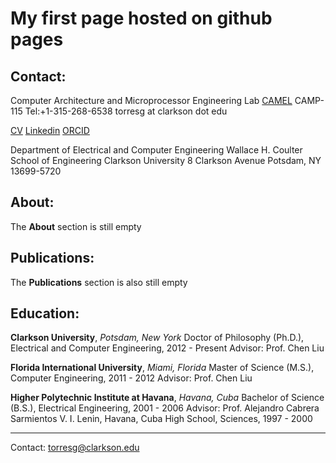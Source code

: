 # My first page hosted on github pages

## Contact:
Computer Architecture and Microprocessor Engineering Lab [CAMEL](http://camel.clarkson.edu)
CAMP-115
Tel:+1-315-268-6538
torresg at clarkson dot edu

[CV](https://people.clarkson.edu/~torresg/vitae/Gildo_Torres_CV.pdf)   [Linkedin](https://www.linkedin.com/in/floating-point)  [ORCID](http://orcid.org/0000-0001-5758-4842)

Department of Electrical and Computer Engineering
Wallace H. Coulter School of Engineering
Clarkson University
8 Clarkson Avenue
Potsdam, NY 13699-5720

## About:
The **About** section is still empty

## Publications: 
The **Publications** section is also still empty

## Education: 
**Clarkson University**, *Potsdam, New York*
Doctor of Philosophy (Ph.D.), Electrical and Computer Engineering, 2012 - Present
Advisor: Prof. Chen Liu

**Florida International University**, *Miami, Florida*
Master of Science (M.S.), Computer Engineering, 2011 - 2012
Advisor: Prof. Chen Liu

**Higher Polytechnic Institute at Havana**, *Havana, Cuba*
Bachelor of Science (B.S.), Electrical Engineering, 2001 - 2006
Advisor: Prof. Alejandro Cabrera Sarmientos
V. I. Lenin, Havana, Cuba
High School, Sciences, 1997 - 2000


-----------
Contact: torresg@clarkson.edu



